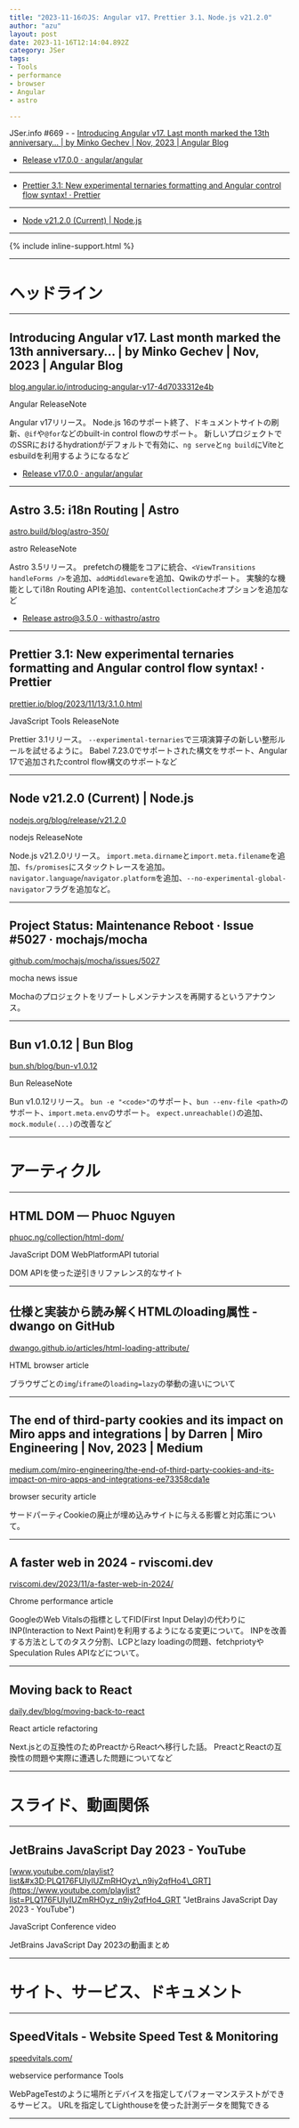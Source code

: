 ```yaml
---
title: "2023-11-16のJS: Angular v17、Prettier 3.1、Node.js v21.2.0"
author: "azu"
layout: post
date: 2023-11-16T12:14:04.892Z
category: JSer
tags:
- Tools
- performance
- browser
- Angular
- astro

---
```


JSer.info #669 - - [Introducing Angular v17. Last month marked the 13th anniversary… | by Minko Gechev | Nov, 2023 | Angular Blog](https://blog.angular.io/introducing-angular-v17-4d7033312e4b)
- [Release v17.0.0 · angular/angular](https://github.com/angular/angular/releases/tag/17.0.0)

----

- [Prettier 3.1: New experimental ternaries formatting and Angular control flow syntax! · Prettier](https://prettier.io/blog/2023/11/13/3.1.0.html)

----

- [Node v21.2.0 (Current) | Node.js](https://nodejs.org/blog/release/v21.2.0)


----

{% include inline-support.html %}

----

<h1 class="site-genre">ヘッドライン</h1>

----

## Introducing Angular v17. Last month marked the 13th anniversary… | by Minko Gechev | Nov, 2023 | Angular Blog
[blog.angular.io/introducing-angular-v17-4d7033312e4b](https://blog.angular.io/introducing-angular-v17-4d7033312e4b "Introducing Angular v17. Last month marked the 13th anniversary… | by Minko Gechev | Nov, 2023 | Angular Blog")
<p class="jser-tags jser-tag-icon"><span class="jser-tag">Angular</span> <span class="jser-tag">ReleaseNote</span></p>

Angular v17リリース。
Node.js 16のサポート終了、ドキュメントサイトの刷新、`@if`や`@for`などのbuilt-in control flowのサポート。
新しいプロジェクトでのSSRにおけるhydrationがデフォルトで有効に、`ng serve`と`ng build`にViteとesbuildを利用するようになるなど

- [Release v17.0.0 · angular/angular](https://github.com/angular/angular/releases/tag/17.0.0 "Release v17.0.0 · angular/angular")

----

## Astro 3.5: i18n Routing | Astro
[astro.build/blog/astro-350/](https://astro.build/blog/astro-350/ "Astro 3.5: i18n Routing | Astro")
<p class="jser-tags jser-tag-icon"><span class="jser-tag">astro</span> <span class="jser-tag">ReleaseNote</span></p>

Astro 3.5リリース。
prefetchの機能をコアに統合、`<ViewTransitions handleForms />`を追加、`addMiddleware`を追加、Qwikのサポート。
実験的な機能としてi18n Routing APIを追加、`contentCollectionCache`オプションを追加など

- [Release astro@3.5.0 · withastro/astro](https://github.com/withastro/astro/releases/tag/astro%403.5.0 "Release astro@3.5.0 · withastro/astro")

----

## Prettier 3.1: New experimental ternaries formatting and Angular control flow syntax! · Prettier
[prettier.io/blog/2023/11/13/3.1.0.html](https://prettier.io/blog/2023/11/13/3.1.0.html "Prettier 3.1: New experimental ternaries formatting and Angular control flow syntax! · Prettier")
<p class="jser-tags jser-tag-icon"><span class="jser-tag">JavaScript</span> <span class="jser-tag">Tools</span> <span class="jser-tag">ReleaseNote</span></p>

Prettier 3.1リリース。
`--experimental-ternaries`で三項演算子の新しい整形ルールを試せるように。
Babel 7.23.0でサポートされた構文をサポート、Angular 17で追加されたcontrol flow構文のサポートなど


----

## Node v21.2.0 (Current) | Node.js
[nodejs.org/blog/release/v21.2.0](https://nodejs.org/blog/release/v21.2.0 "Node v21.2.0 (Current) | Node.js")
<p class="jser-tags jser-tag-icon"><span class="jser-tag">nodejs</span> <span class="jser-tag">ReleaseNote</span></p>

Node.js v21.2.0リリース。
`import.meta.dirname`と`import.meta.filename`を追加、`fs/promises`にスタックトレースを追加。
`navigator.language`/`navigator.platform`を追加、`--no-experimental-global-navigator`フラグを追加など。


----

## Project Status: Maintenance Reboot · Issue #5027 · mochajs/mocha
[github.com/mochajs/mocha/issues/5027](https://github.com/mochajs/mocha/issues/5027 "Project Status: Maintenance Reboot · Issue #5027 · mochajs/mocha")
<p class="jser-tags jser-tag-icon"><span class="jser-tag">mocha</span> <span class="jser-tag">news</span> <span class="jser-tag">issue</span></p>

Mochaのプロジェクトをリブートしメンテナンスを再開するというアナウンス。


----

## Bun v1.0.12 | Bun Blog
[bun.sh/blog/bun-v1.0.12](https://bun.sh/blog/bun-v1.0.12 "Bun v1.0.12 | Bun Blog")
<p class="jser-tags jser-tag-icon"><span class="jser-tag">Bun</span> <span class="jser-tag">ReleaseNote</span></p>

Bun v1.0.12リリース。
`bun -e "<code>"`のサポート、`bun --env-file <path>`のサポート、`import.meta.env`のサポート。
`expect.unreachable()`の追加、`mock.module(...)`の改善など


----
<h1 class="site-genre">アーティクル</h1>

----

## HTML DOM — Phuoc Nguyen
[phuoc.ng/collection/html-dom/](https://phuoc.ng/collection/html-dom/ "HTML DOM — Phuoc Nguyen")
<p class="jser-tags jser-tag-icon"><span class="jser-tag">JavaScript</span> <span class="jser-tag">DOM</span> <span class="jser-tag">WebPlatformAPI</span> <span class="jser-tag">tutorial</span></p>

DOM APIを使った逆引きリファレンス的なサイト


----

## 仕様と実装から読み解くHTMLのloading属性 - dwango on GitHub
[dwango.github.io/articles/html-loading-attribute/](https://dwango.github.io/articles/html-loading-attribute/ "仕様と実装から読み解くHTMLのloading属性 - dwango on GitHub")
<p class="jser-tags jser-tag-icon"><span class="jser-tag">HTML</span> <span class="jser-tag">browser</span> <span class="jser-tag">article</span></p>

ブラウザごとの`img`/`iframe`の`loading=lazy`の挙動の違いについて


----

## The end of third-party cookies and its impact on Miro apps and integrations | by Darren | Miro Engineering | Nov, 2023 | Medium
[medium.com/miro-engineering/the-end-of-third-party-cookies-and-its-impact-on-miro-apps-and-integrations-ee73358cda1e](https://medium.com/miro-engineering/the-end-of-third-party-cookies-and-its-impact-on-miro-apps-and-integrations-ee73358cda1e "The end of third-party cookies and its impact on Miro apps and integrations | by Darren | Miro Engineering | Nov, 2023 | Medium")
<p class="jser-tags jser-tag-icon"><span class="jser-tag">browser</span> <span class="jser-tag">security</span> <span class="jser-tag">article</span></p>

サードパーティCookieの廃止が埋め込みサイトに与える影響と対応策について。


----

## A faster web in 2024 - rviscomi.dev
[rviscomi.dev/2023/11/a-faster-web-in-2024/](https://rviscomi.dev/2023/11/a-faster-web-in-2024/ "A faster web in 2024 - rviscomi.dev")
<p class="jser-tags jser-tag-icon"><span class="jser-tag">Chrome</span> <span class="jser-tag">performance</span> <span class="jser-tag">article</span></p>

GoogleのWeb Vitalsの指標としてFID(First Input Delay)の代わりにINP(Interaction to Next Paint)を利用するようになる変更について。
INPを改善する方法としてのタスク分割、LCPとlazy loadingの問題、fetchpriotyやSpeculation Rules APIなどについて。


----

## Moving back to React
[daily.dev/blog/moving-back-to-react](https://daily.dev/blog/moving-back-to-react "Moving back to React")
<p class="jser-tags jser-tag-icon"><span class="jser-tag">React</span> <span class="jser-tag">article</span> <span class="jser-tag">refactoring</span></p>

Next.jsとの互換性のためPreactからReactへ移行した話。
PreactとReactの互換性の問題や実際に遭遇した問題についてなど


----
<h1 class="site-genre">スライド、動画関係</h1>

----

## JetBrains JavaScript Day 2023 - YouTube
[www.youtube.com/playlist?list&#x3D;PLQ176FUIyIUZmRHOyz\_n9iy2qfHo4\_GRT](https://www.youtube.com/playlist?list=PLQ176FUIyIUZmRHOyz_n9iy2qfHo4_GRT "JetBrains JavaScript Day 2023 - YouTube")
<p class="jser-tags jser-tag-icon"><span class="jser-tag">JavaScript</span> <span class="jser-tag">Conference</span> <span class="jser-tag">video</span></p>

JetBrains JavaScript Day 2023の動画まとめ


----
<h1 class="site-genre">サイト、サービス、ドキュメント</h1>

----

## SpeedVitals - Website Speed Test &amp; Monitoring
[speedvitals.com/](https://speedvitals.com/ "SpeedVitals - Website Speed Test &amp; Monitoring")
<p class="jser-tags jser-tag-icon"><span class="jser-tag">webservice</span> <span class="jser-tag">performance</span> <span class="jser-tag">Tools</span></p>

WebPageTestのように場所とデバイスを指定してパフォーマンステストができるサービス。
URLを指定してLighthouseを使った計測データを閲覧できる


----
